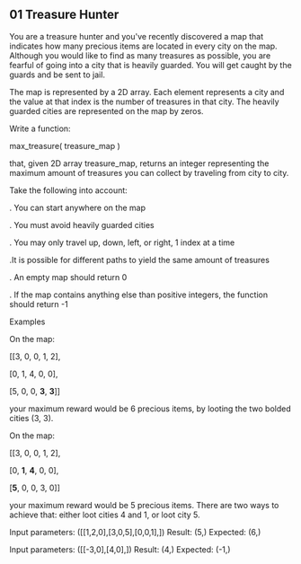 ## 01 Treasure Hunter

You are a treasure hunter and you've recently discovered a map that indicates how many precious items are located in every city on the map. Although you would like to find as many treasures as possible, you are fearful of going into a city that is heavily guarded. You will get caught by the guards and be sent to jail.

The map is represented by a 2D array. Each element represents a city and the value at that index is the number of treasures in that city. The heavily guarded cities are represented on the map by zeros.

Write a function:

max_treasure( treasure_map )

that, given 2D array treasure_map, returns an integer representing the maximum amount of treasures you can collect by traveling from city to city.

Take the following into account:

. You can start anywhere on the map

. You must avoid heavily guarded cities

. You may only travel up, down, left, or right, 1 index at a time

.It is possible for different paths to yield the same amount of treasures

. An empty map should return 0

. If the map contains anything else than positive integers, the function should return -1

Examples

On the map:

[[3, 0, 0, 1, 2],

[0, 1, 4, 0, 0],

[5, 0, 0, **3**, **3**]]

your maximum reward would be 6 precious items, by looting the two bolded cities (3, 3).

On the map:

[[3, 0, 0, 1, 2],

[0, **1**, **4**, 0, 0],

[**5**, 0, 0, 3, 0]]

your maximum reward would be 5 precious items. There are two ways to achieve that: either loot cities 4 and 1, or loot city 5.

Input parameters: ([[1,2,0],[3,0,5],[0,0,1],])
Result: (5,)
Expected: (6,)

Input parameters: ([[-3,0],[4,0],])
Result: (4,)
Expected: (-1,)
